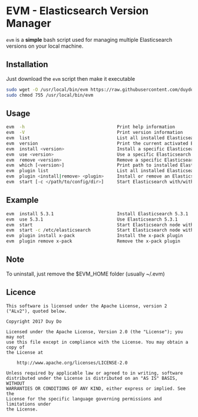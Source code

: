 EVM - Elasticsearch Version Manager
===================================

`evm` is a **simple** bash script used for managing multiple Elasticsearch versions on your local machine.

## Installation
Just download the `evm` script then make it executable

```sh
sudo wget -O /usr/local/bin/evm https://raw.githubusercontent.com/duydo/evm/master/evm
sudo chmod 755 /usr/local/bin/evm
```

## Usage
```sh
evm  -h                                   Print help information
evm  -V                                   Print version information
evm  list                                 List all installed Elasticsearch versions
evm  version                              Print the current activated Elasticsearch version
evm  install <version>                    Install a specific Elasticsearch version
evm  use <version>                        Use a specific Elasticsearch version
evm  remove <version>                     Remove a specific Elasticsearch version if available
evm  which [<version>]                    Print path to installed Elasticsearch version
evm  plugin list                          List all installed Elasticsearch plugins
evm  plugin <install|remove> <plugin>     Install or remove an Elasticsearch plugin
evm  start [-c </path/to/config/dir>]     Start Elasticsearch with/without a specific config directory
```
## Example
```sh
evm  install 5.3.1                        Install Elasticsearch 5.3.1
evm  use 5.3.1                            Use Elasticsearch 5.3.1
evm  start                                Start Elasticsearch node with the default config directory
evm  start -c /etc/elasticsearch          Start Elasticsearch node with /etc/elasticsearch config directory
evm  plugin install x-pack                Install the x-pack plugin
evm  plugin remove x-pack                 Remove the x-pack plugin
```
## Note
To uninstall, just remove the $EVM_HOME folder (usually ~/.evm)

## Licence
    This software is licensed under the Apache License, version 2 ("ALv2"), quoted below.

    Copyright 2017 Duy Do

    Licensed under the Apache License, Version 2.0 (the "License"); you may not
    use this file except in compliance with the License. You may obtain a copy of
    the License at

        http://www.apache.org/licenses/LICENSE-2.0

    Unless required by applicable law or agreed to in writing, software
    distributed under the License is distributed on an "AS IS" BASIS, WITHOUT
    WARRANTIES OR CONDITIONS OF ANY KIND, either express or implied. See the
    License for the specific language governing permissions and limitations under
    the License.
